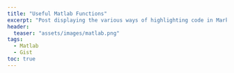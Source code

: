 ```yaml
---
title: "Useful Matlab Functions"
excerpt: "Post displaying the various ways of highlighting code in Markdown."
header:
  teaser: "assets/images/matlab.png"
tags: 
  - Matlab
  - Gist
toc: true
---
```



<script src="https://gist.github.com/MShirazAhmad/c4b24bca386d21f4c502547c8c6e54d0.js"></script>

<script src="https://gist.github.com/MShirazAhmad/45218a81e15577944bd3bd029b7c4af1.js"></script>
